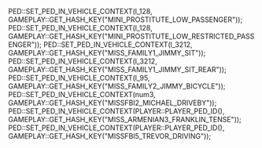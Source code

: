 PED::SET_PED_IN_VEHICLE_CONTEXT(l_128, GAMEPLAY::GET_HASH_KEY("MINI_PROSTITUTE_LOW_PASSENGER"));
PED::SET_PED_IN_VEHICLE_CONTEXT(l_128, GAMEPLAY::GET_HASH_KEY("MINI_PROSTITUTE_LOW_RESTRICTED_PASSENGER"));
PED::SET_PED_IN_VEHICLE_CONTEXT(l_3212, GAMEPLAY::GET_HASH_KEY("MISS_FAMILY1_JIMMY_SIT"));
PED::SET_PED_IN_VEHICLE_CONTEXT(l_3212, GAMEPLAY::GET_HASH_KEY("MISS_FAMILY1_JIMMY_SIT_REAR"));
PED::SET_PED_IN_VEHICLE_CONTEXT(l_95, GAMEPLAY::GET_HASH_KEY("MISS_FAMILY2_JIMMY_BICYCLE"));
PED::SET_PED_IN_VEHICLE_CONTEXT(num3, GAMEPLAY::GET_HASH_KEY("MISSFBI2_MICHAEL_DRIVEBY"));
PED::SET_PED_IN_VEHICLE_CONTEXT(PLAYER::PLAYER_PED_ID(), GAMEPLAY::GET_HASH_KEY("MISS_ARMENIAN3_FRANKLIN_TENSE"));
PED::SET_PED_IN_VEHICLE_CONTEXT(PLAYER::PLAYER_PED_ID(), GAMEPLAY::GET_HASH_KEY("MISSFBI5_TREVOR_DRIVING"));